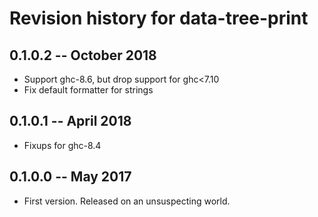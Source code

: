 # Revision history for data-tree-print

## 0.1.0.2  -- October 2018

* Support ghc-8.6, but drop support for ghc<7.10
* Fix default formatter for strings

## 0.1.0.1  -- April 2018

* Fixups for ghc-8.4

## 0.1.0.0  -- May 2017

* First version. Released on an unsuspecting world.
